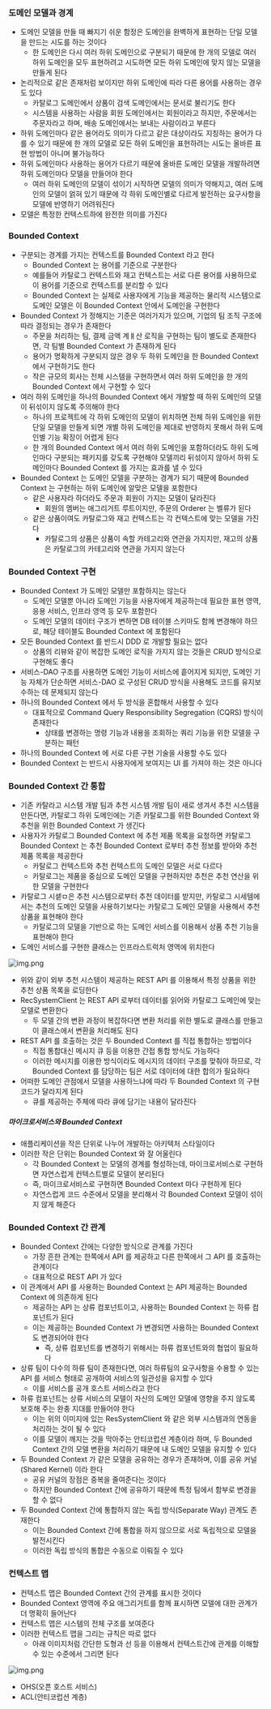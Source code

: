 ### 도메인 모델과 경계

* 도메인 모델을 만들 때 빠지기 쉬운 함정은 도메인을 완벽하게 표현하는 단일 모델을 만드는 시도를 하는 것이다
  * 한 도메인은 다시 여러 하위 도메인으로 구분되기 때문에 한 개의 모델로 여러 하위 도메인을 모두 표현하려고 시도하면 모든 하위 도메인에 맞지 않는 모델을 만들게 된다
* 논리적으로 같은 존재처럼 보이지만 하위 도메인에 따라 다른 용어를 사용하는 경우도 있다
  * 카탈로그 도메인에서 상품이 검색 도메인에서는 문서로 불리기도 한다
  * 시스템을 사용하는 사람을 회원 도메인에서는 회원이라고 하지만, 주문에서는 주문자라고 하며, 배송 도메인에서는 보내는 사람이라고 부른다
* 하위 도메인마다 같은 용어라도 의미가 다르고 같은 대상이라도 지칭하는 용어가 다를 수 있기 때문에 한 개의 모델로 모든 하위 도메인을 표현하려는 시도는 올바른 표현 방법이 아니며 불가능하다
* 하위 도메인마다 사용하는 용어가 다르기 때문에 올바른 도메인 모델을 개발하려면 하위 도메인마다 모델을 만들어야 한다
  * 여러 하위 도메인의 모델이 섞이기 시작하면 모델의 의미가 약해지고, 여러 도메인의 모델이 얽혀 있기 때문에 각 하위 도메인별로 다르게 발전하는 요구사항을 모델에 반영하기 어려워진다
* 모델은 특정한 컨텍스트하에 완전한 의미를 가진다

### Bounded Context

* 구분되는 경계를 가지는 컨텍스트를 Bounded Context 라고 한다
  * Bounded Context 는 용어를 기준으로 구분한다
  * 예를들어 카탈로그 컨텍스트와 재고 컨텍스트는 서로 다른 용어를 사용하므로 이 용어를 기준으로 컨텍스트를 분리할 수 있다
  * Bounded Context 는 실제로 사용자에게 기능을 제공하는 물리적 시스템으로 도메인 모델은 이 Bounded Context 안에서 도메인을 구현한다
* Bounded Context 가 정해지는 기준은 여러가지가 있으며, 기업의 팀 조직 구조에 따라 결정되는 경우가 존재한다
  * 주문을 처리하는 팀, 결제 금액 계ㅒ산 로직을 구현하는 팀이 별도로 존재한다면, 각 팀별 Bounded Context 가 존재하게 된다
  * 용어가 명확하게 구분되지 않은 경우 두 하위 도메인을 한 Bounded Context 에서 구현하기도 한다
  * 작은 규모의 회사는 전체 시스템을 구현하면서 여러 하위 도메인을 한 개의 Bounded Context 에서 구현할 수 있다
* 여러 하위 도메인을 하나의 Bounded Context 에서 개발할 때 하위 도메인의 모델이 뒤섞이지 않도록 주의해야 한다
  * 하나의 프로젝트에 각 하위 도메인의 모델이 위치하면 전체 하위 도메인을 위한 단일 모델을 만들게 되면 개별 하위 도메인을 제대로 반영하지 못해서 하위 도메인별 기능 확장이 어렵게 된다
  * 한 개의 Bounded Context 에서 여러 하위 도메인을 포함하더라도 하위 도메인마다 구분되는 패키지를 갖도록 구현해야 모델끼리 뒤섞이지 않아서 하위 도메인마다 Bounded Context 를 가지는 효과를 낼 수 있다
* Bounded Context 는 도메인 모델을 구분하는 경계가 되기 때문에 Bounded Context 는 구현하는 하위 도메인에 알맞은 모델을 포함한다
  * 같은 사용자라 하더라도 주문과 회원이 가지는 모델이 달라진다
    * 회원의 멤버는 애그리거트 루트이지만, 주문의 Orderer 는 벨류가 된다
  * 같은 상품이여도 카탈로그와 재고 컨텍스트는 각 컨텍스트에 맞는 모델을 가진다
    * 카탈로그의 상품은 상품이 속할 카테고리와 연관을 가지지만, 재고의 상품은 카탈로그의 카테고리와 연관을 가지지 않는다
  
### Bounded Context 구현

* Bounded Context 가 도메인 모델만 포함하지는 않는다
  * 도메인 모델뿐 아니라 도메인 기능을 사용자에게 제공하는데 필요한 표현 영역, 응용 서비스, 인프라 영역 등 모두 포함한다
  * 도메인 모델의 데이터 구조가 변하면 DB 테이블 스키마도 함께 변경해야 하므로, 해당 테이블도 Bounded Context 에 포함된다
* 모든 Bounded Context 를 반드시 DDD 로 개발할 필요는 없다
  * 상품의 리뷰와 같이 복잡한 도메인 로직을 가지지 않는 것들은 CRUD 방식으로 구현해도 좋다
* 서비스-DAO 구조를 사용하면 도메인 기능이 서비스에 흩어지게 되지만, 도메인 기능 자체가 단순하면 서비스-DAO 로 구성된 CRUD 방식을 사용해도 코드를 유지보수하는 데 문제되지 않는다
* 하나의 Bounded Context 에서 두 방식을 혼합해서 사용할 수 있다
  * 대표적으로 Command Query Responsibility Segregation (CQRS) 방식이 존재한다
    * 상태를 변경하는 명령 기능과 내용을 조회하는 쿼리 기능을 위한 모델을 구분하는 패턴
* 하나의 Bounded Context 에 서로 다른 구현 기술을 사용할 수도 있다
* Bounded Context 는 반드시 사용자에게 보여지는 UI 를 가져야 하는 것은 아니다

### Bounded Context 간 통합

* 기존 카탈라고 시스템 개발 팀과 추천 시스템 개발 팀이 새로 생겨서 추천 시스템을 만든다면, 카탈로그 하위 도메인에는 기존 카탈로그를 위한 Bounded Context 와 추천을 위한 Bounded Context 가 생긴다
* 사용자가 카탈로그 Bounded Context 에 추천 제품 목록을 요청하면 카탈로그 Bounded Context 는 추천 Bounded Context 로부터 추천 정보를 받아와 추천 제품 목록을 제공한다
  * 카탈로그 컨텍스트와 추천 컨텍스트의 도메인 모델은 서로 다르다
  * 카탈로그는 제품을 중심으로 도메인 모델을 구현하지만 추천은 추천 연산을 위한 모델을 구현한다
* 카탈로그 시셑ㅁ은 추천 시스템으로부터 추천 데이터를 받지만, 카탈로그 시세템에서는 추천의 도메인 모델을 사용하기보다는 카탈로그 도메인 모델을 사용해서 추천 상품을 표현해야 한다
  * 카탈로그의 모델을 기반으로 하는 도메인 서비스를 이용해서 상품 추천 기능을 표현해야 한다
* 도메인 서비스를 구현한 클래스는 인프라스트럭처 영역에 위치한다

![img.png](image/9_domain_model_bounded_context_1.png)

* 위와 같이 외부 추천 시스템이 제공하는 REST API 를 이용해서 특정 상품을 위한 추천 상품 목록을 로딩한다
* RecSystemClient 는 REST API 로부터 데이터를 읽어와 카탈로그 도메인에 맞는 모델로 변환한다
  * 두 모델 간의 변환 과정이 복잡하다면 변환 처리를 위한 별도로 클래스를 만들고 이 클래스에서 변환을 처리해도 된다
* REST API 를 호출하는 것은 두 Bounded Context 를 직접 통합하는 방법이다
  * 직접 통합대신 메시지 큐 등을 이용한 간접 통합 방식도 가능하다
  * 이러한 메시지를 이용한 방식이라도 메시지의 데이터 구조를 맞춰야 하므로, 각 Bounded Context 를 담당하는 팀은 서로 데이터에 대한 합의가 필요하다
* 어떠한 도메인 관점에서 모델을 사용하느냐에 따라 두 Bounded Context 의 구현 코드가 달라지게 된다
  * 큐를 제공하는 주체에 따라 큐에 담기는 내용이 달라진다
  
##### 마이크로서비스와 Bounded Context

* 애플리케이션을 작은 단위로 나누어 개발하는 아키텍처 스타일이다
* 이러한 작은 단위는 Bounded Context 와 잘 어울린다
  * 각 Bounded Context 는 모델의 경계를 형성하는데, 마이크로서비스로 구현하면 자연스럽게 컨텍스트별로 모델이 분리된다
  * 즉, 마이크로서비스로 구현하면 Bounded Context 마다 구현하게 된다
  * 자연스럽게 코드 수준에서 모델을 분리해서 각 Bounded Context 모델이 섞이지 않게 해준다
  
### Bounded Context 간 관계

* Bounded Context 간에는 다양한 방식으로 관계를 가진다
  * 가장 흔한 관계는 한쪽에서 API 를 제공하고 다른 한쪽에서 그 API 를 호출하는 관계이다
  * 대표적으로 REST API 가 있다
* 이 관계에서 API 를 사용하는 Bounded Context 는 API 제공하는 Bounded Context 에 의존하게 된다
  * 제공하는 API 는 상류 컴포넌트이고, 사용하는 Bounded Context 는 하류 컴포넌트가 된다
  * 이는 제공하는 Bounded Context 가 변경되면 사용하는 Bounded Context 도 변경되어야 한다
    * 즉, 상류 컴포넌트를 변경하기 위해서는 하류 컴포넌트와의 협업이 필요하다
* 상류 팀이 다수의 하류 팀이 존재한다면, 여러 하류팀의 요구사항을 수용할 수 있는 API 를 서비스 형태로 공개하여 서비스의 일관성을 유지할 수 있다
  * 이를 서비스를 공개 호스트 서비스라고 한다
* 하류 컴포넌트는 상류 서비스의 모델이 자신의 도메인 모델에 영향을 주지 않도록 보호해 주는 완충 지대를 만들어야 한다
  * 이는 위의 이미지에 있는 ResSystemClient 와 같은 외부 시스템과의 연동을 처리하는 것이 될 수 있다
  * 이를 모델이 깨지는 것을 막아주는 안티코럽션 계층이라 하며, 두 Bounded Context 간의 모델 변환을 처리하기 때문에 내 도메인 모델을 유지할 수 있다
* 두 Bounded Context 가 같은 모델을 공유하는 경우가 존재하며, 이를 공유 커널(Shared Kernel) 이라 한다
  * 공유 커널의 장점은 중복을 줄여준다는 것이다
  * 하지만 Bounded Context 간에 공유하기 때문에 특정 팀에서 함부로 변경을 할 수 없다
* 두 Bounded Context 간에 통합하지 않는 독립 방식(Separate Way) 관계도 존재한다
  * 이는 Bounded Context 간에 통합을 하지 않으므로 서로 독립적으로 모델을 발전시킨다
  * 이러한 독립 방식의 통합은 수동으로 이뤄질 수 있다

### 컨텍스트 맵

* 컨텍스트 맵은 Bounded Context 간의 관계를 표시한 것이다
* Bounded Context 영역에 주요 애그리거트를 함께 표시하면 모델에 대한 관계가 더 명확히 들어난다
* 컨텍스트 맵은 시스템의 전체 구조를 보여준다
* 이러한 컨텍스트 맵을 그리는 규칙은 따로 없다
  * 아래 이미지처럼 간단한 도형과 선 등을 이용해서 컨텍스트간에 관계를 이해할 수 있는 수준에서 그리면 된다

![img.png](image/9_domain_model_bounded_context_2.png)

* OHS(오픈 호스트 서비스)
* ACL(안티코럽션 계층)